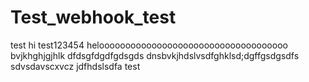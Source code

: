 # Test_webhook_test
test
hi
test123454
heloooooooooooooooooooooooooooooooooooo
bvjkhghjgjhlk
dfdsgfdgdfgdsgds
dnsbvkjhdslvsdfghklsd;dgffgsdgsdfs
sdvsdavscxvcz
jdfhdslsdfa
test
